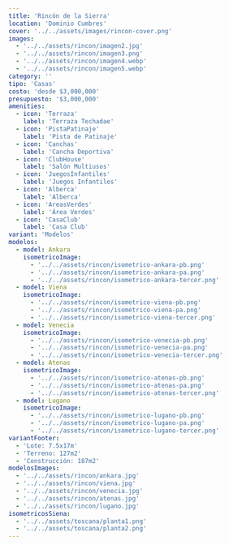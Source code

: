 ```yaml
---
title: 'Rincón de la Sierra'
location: 'Dominio Cumbres'
cover: '../../assets/images/rincon-cover.png'
images:
  - '../../assets/rincon/imagen2.jpg'
  - '../../assets/rincon/imagen3.png'
  - '../../assets/rincon/imagen4.webp'
  - '../../assets/rincon/imagen5.webp'
category: ''
tipo: 'Casas'
costo: 'desde $3,000,000'
presupuesto: '$3,000,000'
amenities:
  - icon: 'Terraza'
    label: 'Terraza Techadae'
  - icon: 'PistaPatinaje'
    label: 'Pista de Patinaje'
  - icon: 'Canchas'
    label: 'Cancha Deportiva'
  - icon: 'ClubHouse'
    label: 'Salón Multiusos'
  - icon: 'JuegosInfantiles'
    label: 'Juegos Infantiles'
  - icon: 'Alberca'
    label: 'Alberca'
  - icon: 'AreasVerdes'
    label: 'Área Verdes'
  - icon: 'CasaClub'
    label: 'Casa Club'
variant: 'Modelos'
modelos:
  - model: Ankara
    isometricoImage:
      - '../../assets/rincon/isometrico-ankara-pb.png'
      - '../../assets/rincon/isometrico-ankara-pa.png'
      - '../../assets/rincon/isometrico-ankara-tercer.png'
  - model: Viena
    isometricoImage:
      - '../../assets/rincon/isometrico-viena-pb.png'
      - '../../assets/rincon/isometrico-viena-pa.png'
      - '../../assets/rincon/isometrico-viena-tercer.png'
  - model: Venecia
    isometricoImage:
      - '../../assets/rincon/isometrico-venecia-pb.png'
      - '../../assets/rincon/isometrico-venecia-pa.png'
      - '../../assets/rincon/isometrico-venecia-tercer.png'
  - model: Atenas
    isometricoImage:
      - '../../assets/rincon/isometrico-atenas-pb.png'
      - '../../assets/rincon/isometrico-atenas-pa.png'
      - '../../assets/rincon/isometrico-atenas-tercer.png'
  - model: Lugano
    isometricoImage:
      - '../../assets/rincon/isometrico-lugano-pb.png'
      - '../../assets/rincon/isometrico-lugano-pa.png'
      - '../../assets/rincon/isometrico-lugano-tercer.png'
variantFooter:
  - 'Lote: 7.5x17m'
  - 'Terreno: 127m2'
  - 'Construcción: 187m2'
modelosImages:
  - '../../assets/rincon/ankara.jpg'
  - '../../assets/rincon/viena.jpg'
  - '../../assets/rincon/venecia.jpg'
  - '../../assets/rincon/atenas.jpg'
  - '../../assets/rincon/lugano.jpg'
isometricosSiena:
  - '../../assets/toscana/planta1.png'
  - '../../assets/toscana/planta2.png'
---
```


